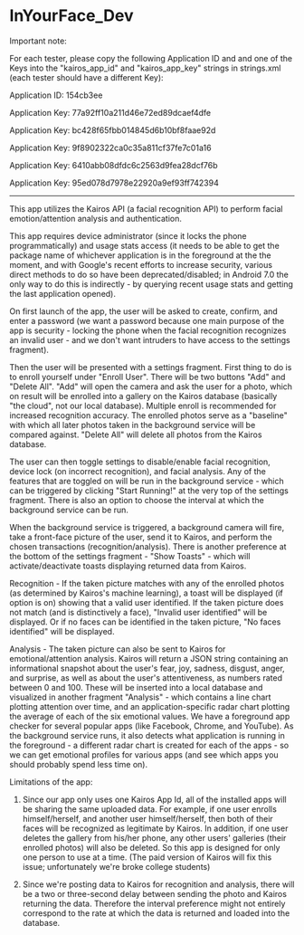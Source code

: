 # InYourFace_Dev
Important note:

For each tester, please copy the following Application ID and and one of the Keys into the "kairos_app_id" and "kairos_app_key" strings in strings.xml (each tester should have a different Key):

Application ID: 154cb3ee

Application Key: 77a92ff10a211d46e72ed89dcaef4dfe

Application Key: bc428f65fbb014845d6b10bf8faae92d

Application Key: 9f8902322ca0c35a811cf37fe7c01a16

Application Key: 6410abb08dfdc6c2563d9fea28dcf76b

Application Key: 95ed078d7978e22920a9ef93ff742394

----------------------------------------------------------------------------------------------------------------


This app utilizes the Kairos API (a facial recognition API) to perform facial emotion/attention analysis and authentication. 

This app requires device administrator (since it locks the phone programmatically) and usage stats access (it needs to be able to get the package name of whichever application is in the foreground at the the moment, and with Google's recent efforts to increase security, various direct methods to do so have been deprecated/disabled; in Android 7.0 the only way to do this is indirectly - by querying recent usage stats and getting the last application opened). 

On first launch of the app, the user will be asked to create, confirm, and enter a password (we want a password because one main purpose of the app is security - locking the phone when the facial recognition recognizes an invalid user - and we don't want intruders to have access to the settings fragment). 

Then the user will be presented with a settings fragment. First thing to do is to enroll yourself under "Enroll User". There will be two buttons "Add" and "Delete All". "Add" will open the camera and ask the user for a photo, which on result will be enrolled into a gallery on the Kairos database (basically "the cloud", not our local database). Multiple enroll is recommended for increased recognition accuracy. The enrolled photos serve as a "baseline" with which all later photos taken in the background service will be compared against. "Delete All" will delete all photos from the Kairos database. 

The user can then toggle settings to disable/enable facial recognition, device lock (on incorrect recognition), and facial analysis. Any of the features that are toggled on will be run in the background service - which can be triggered by clicking "Start Running!" at the very top of the settings fragment. There is also an option to choose the interval at which the background service can be run. 

When the background service is triggered, a background camera will fire, take a front-face picture of the user, send it to Kairos, and perform the chosen transactions (recognition/analysis). There is another preference at the bottom of the settings fragment - "Show Toasts" - which will activate/deactivate toasts displaying returned data from Kairos. 

Recognition - 
If the taken picture matches with any of the enrolled photos (as determined by Kairos's machine learning), a toast will be displayed (if option is on) showing that a valid user identified. If the taken picture does not match (and is distinctively a face), "Invalid user identified" will be displayed. Or if no faces can be identified in the taken picture, "No faces identified" will be displayed.

Analysis -
The taken picture can also be sent to Kairos for emotional/attention analysis. Kairos will return a JSON string containing an informational snapshot about the user's fear, joy, sadness, disgust, anger, and surprise, as well as about the user's attentiveness, as numbers rated between 0 and 100. These will be inserted into a local database and visualized in another fragment "Analysis" - which contains a line chart plotting attention over time, and an application-specific radar chart plotting the average of each of the six emotional values. We have a foreground app checker for several popular apps (like Facebook, Chrome, and YouTube). As the background service runs, it also detects what application is running in the foreground - a different radar chart is created for each of the apps - so we can get emotional profiles for various apps (and see which apps you should probably spend less time on).



Limitations of the app:

1. Since our app only uses one Kairos App Id, all of the installed apps will be sharing the same uploaded data. For example, if one user enrolls himself/herself, and another user himself/herself, then both of their faces will be recognized as legitimate by Kairos. In addition, if one user deletes the gallery from his/her phone, any other users' galleries (their enrolled photos) will also be deleted. So this app is designed for only one person to use at a time. (The paid version of Kairos will fix this issue; unfortunately we're broke college students)

2. Since we're posting data to Kairos for recognition and analysis, there will be a two or three-second delay between sending the photo and Kairos returning the data. Therefore the interval preference might not entirely correspond to the rate at which the data is returned and loaded into the database.







